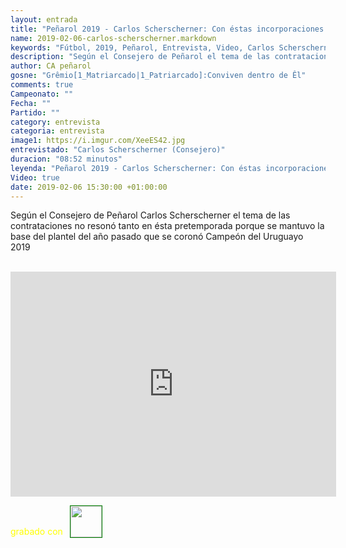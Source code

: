 ```yaml
---
layout: entrada
title: "Peñarol 2019 - Carlos Scherscherner: Con éstas incorporaciones queda cerrado tema transferencias"
name: 2019-02-06-carlos-scherscherner.markdown
keywords: "Fútbol, 2019, Peñarol, Entrevista, Video, Carlos Scherscherner (Consejero), Pretemporada"
description: "Según el Consejero de Peñarol el tema de las contrataciones no resonó tanto en ésta pretemporada porque se mantuvo la base del plantel del año pasado que se coronó Campeón del Uruguayo 2019"
author: CA peñarol
gosne: "Grêmio[1_Matriarcado|1_Patriarcado]:Conviven dentro de Êl"
comments: true
Campeonato: ""
Fecha: ""
Partido: ""
category: entrevista
categoria: entrevista
image1: https://i.imgur.com/XeeES42.jpg
entrevistado: "Carlos Scherscherner (Consejero)"
duracion: "08:52 minutos"
leyenda: "Peñarol 2019 - Carlos Scherscherner: Con éstas incorporaciones queda cerrado tema transferencias"
Video: true
date: 2019-02-06 15:30:00 +01:00:00
---
```


Según el Consejero de Peñarol Carlos Scherscherner el tema de las contrataciones no resonó tanto en ésta pretemporada porque se mantuvo la base del plantel del año pasado que se coronó Campeón del Uruguayo 2019

<br>

<iframe width="521" height="360" src="https://www.youtube.com/embed/_YKIGTkDuhA" frameborder="0" allow="accelerometer; autoplay; encrypted-media; gyroscope; picture-in-picture" allowfullscreen></iframe>

<span style="color:yellow;margin-top:0px;">grabado con</span> <a href="http://ffmpeg.org"><img src="{{ site.url }}/images/ffmpeg.png" width="50px" style="border:1px solid green;vertical-align: sub;margin-left:7px;"></a>
